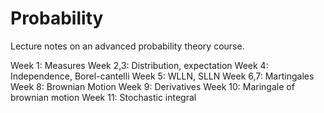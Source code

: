 # Probability

Lecture notes on an advanced probability theory course.

Week 1: Measures
Week 2,3: Distribution, expectation
Week 4: Independence, Borel-cantelli
Week 5: WLLN, SLLN
Week 6,7: Martingales
Week 8: Brownian Motion
Week 9: Derivatives
Week 10: Maringale of brownian motion
Week 11: Stochastic integral
